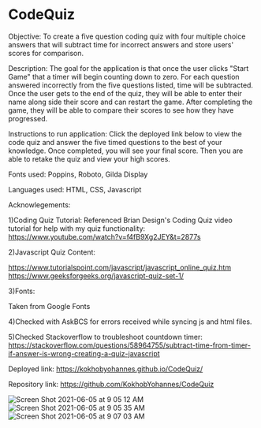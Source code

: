 # CodeQuiz
Objective: To create a five question coding quiz with four multiple choice answers that will subtract time for incorrect answers and store users' scores for comparison.

Description: The goal for the application is that once the user clicks "Start Game" that a timer will begin counting down to zero. For each question answered incorrectly from the five questions listed, time will be subtracted. Once the user gets to the end of the quiz, they will be able to enter their name along side their score and can restart the game. After completing the game, they will be able to compare their scores to see how they have progressed. 

Instructions to run application: Click the deployed link below to view the code quiz and answer the five timed questions to the best of your knowledge. Once completed, you will see your final score. Then you are able to retake the quiz and view your high scores.


Fonts used: Poppins, Roboto, Gilda Display

Languages used: HTML, CSS, Javascript

Acknowlegements:


1)Coding Quiz Tutorial:
Referenced Brian Design's Coding Quiz video tutorial for help with my quiz functionality:
https://www.youtube.com/watch?v=f4fB9Xg2JEY&t=2877s


2)Javascript Quiz Content:

https://www.tutorialspoint.com/javascript/javascript_online_quiz.htm 
https://www.geeksforgeeks.org/javascript-quiz-set-1/ 

3)Fonts: 

Taken from Google Fonts


4)Checked with AskBCS for errors received while syncing js and html files.


5)Checked Stackoverflow to troubleshoot countdown timer: https://stackoverflow.com/questions/58964755/subtract-time-from-timer-if-answer-is-wrong-creating-a-quiz-javascript


Deployed link: https://kokhobyohannes.github.io/CodeQuiz/ 


Repository link: https://github.com/KokhobYohannes/CodeQuiz

![Screen Shot 2021-06-05 at 9 05 12 AM](https://user-images.githubusercontent.com/72357196/120892595-24285780-c5dd-11eb-8d9a-b0978ed8d142.png)
![Screen Shot 2021-06-05 at 9 05 35 AM](https://user-images.githubusercontent.com/72357196/120892607-33a7a080-c5dd-11eb-9d61-5f17c98e25a9.png)
![Screen Shot 2021-06-05 at 9 07 03 AM](https://user-images.githubusercontent.com/72357196/120892663-6782c600-c5dd-11eb-8323-cb70206365f4.png)

